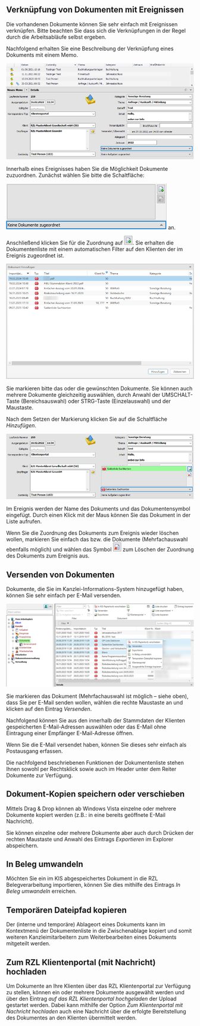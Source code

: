 ## Verknüpfung von Dokumenten mit Ereignissen

Die vorhandenen Dokumente können Sie sehr einfach mit Ereignissen
verknüpfen. Bitte beachten Sie dass sich die Verknüpfungen in der Regel
durch die Arbeitsabläufe selbst ergeben.

Nachfolgend erhalten Sie eine Beschreibung der Verknüpfung eines
Dokuments mit einem Memo.

![Ereignisse mit Dokumente verknüpfen](<img/image246.png>)

Innerhalb eines Ereignisses haben Sie die Möglichkeit Dokumente
zuzuordnen. Zunächst wählen Sie bitte die Schaltfläche:

![Keine Dokumente zugeordnet](<img/image247.png>) an.

Anschließend klicken Sie für die Zuordnung auf
![Dokument Plus Symbol](<img/image248.png>). Sie erhalten die
Dokumentenliste mit einem automatischen Filter auf den Klienten der im
Ereignis zugeordnet ist.

![gefilterte Dokumentenliste](<img/image249.png>)

Sie markieren bitte das oder die gewünschten Dokumente. Sie können auch
mehrere Dokumente gleichzeitig auswählen, durch Anwahl der
UMSCHALT-Taste (Bereichsauswahl) oder STRG-Taste (Einzelauswahl) und der
Maustaste.

Nach dem Setzen der Markierung klicken Sie auf die Schaltfläche
*Hinzufügen*.

![Zuordnung Dokumente zu Ereignisse](<img/image250.png>)

Im Ereignis werden der Name des Dokuments und das Dokumentensymbol
eingefügt. Durch einen Klick mit der Maus können Sie das Dokument in der
Liste aufrufen.

Wenn Sie die Zuordnung des Dokuments zum Ereignis wieder löschen wollen,
markieren Sie einfach das bzw. die Dokumente (Mehrfachauswahl ebenfalls
möglich) und wählen das Symbol ![Dokument löschen](<img/image251.png>) zum Löschen der Zuordnung des
Dokuments zum Ereignis aus.

## Versenden von Dokumenten

Dokumente, die Sie im Kanzlei-Informations-System hinzugefügt haben,
können Sie sehr einfach per E-Mail versenden.

![Dokumente per E-Mail versenden](<img/image252.png>)

Sie markieren das Dokument (Mehrfachauswahl ist möglich – siehe oben),
dass Sie per E-Mail senden wollen, wählen die rechte Maustaste an und
klicken auf den Eintrag *Versenden*.

Nachfolgend können Sie aus den innerhalb der Stammdaten der Klienten
gespeicherten E-Mail-Adressen auswählen oder das E-Mail ohne Eintragung
einer Empfänger E-Mail-Adresse öffnen.

Wenn Sie die E-Mail versendet haben, können Sie dieses sehr einfach als
Postausgang erfassen.

Die nachfolgend beschriebenen Funktionen der Dokumentenliste stehen
Ihnen sowohl per Rechtsklick sowie auch im Header unter dem Reiter
Dokumente zur Verfügung.

## Dokument-Kopien speichern oder verschieben

Mittels Drag & Drop können ab Windows Vista einzelne oder mehrere
Dokumente kopiert werden (z.B.: in eine bereits geöffnete E-Mail
Nachricht).

Sie können einzelne oder mehrere Dokumente aber auch durch Drücken der
rechten Maustaste und Anwahl des Eintrags *Exportieren* im Explorer
abspeichern.

## In Beleg umwandeln

Möchten Sie ein im KIS abgespeichertes Dokument in die RZL
Belegverarbeitung importieren, können Sie dies mithilfe des Eintrags *In
Beleg umwandeln* erreichen.

## Temporären Dateipfad kopieren

Der (interne und temporäre) Ablageort eines Dokuments kann im
Kontextmenü der Dokumentenliste in die Zwischenablage kopiert und somit
weiteren Kanzleimitarbeitern zum Weiterbearbeiten eines Dokuments
mitgeteilt werden.

## Zum RZL Klientenportal (mit Nachricht) hochladen

Um Dokumente an Ihre Klienten über das RZL Klientenportal zur Verfügung
zu stellen, können ein oder mehrere Dokumente ausgewählt werden und über
den Eintrag *auf das RZL Klientenportal hochgeladen* der Upload
gestartet werden. Dabei kann mithilfe der Option *Zum Klientenportal mit
Nachricht hochladen* auch eine Nachricht über die erfolgte
Bereitstellung des Dokumentes an den Klienten übermittelt werden.